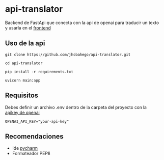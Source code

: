 # api-translator
Backend de FastApi que conecta con la api de openai para traducir un texto y usarla en el [frontend](https://github.com/jhobahego/google-translate-clone)

## Uso de la api
```
git clone https://github.com/jhobahego/api-translator.git

cd api-translator

pip install -r requirements.txt

uvicorn main:app
```

## Requisitos
Debes definir un archivo .env dentro de la carpeta del proyecto con la [apikey de openai](https://platform.openai.com/account/api-keys)
```env
OPENAI_API_KEY="your-api-key"
```

## Recomendaciones
- Ide [pycharm](https://www.jetbrains.com/pycharm/download/?section=windows)
- Formateador PEP8
